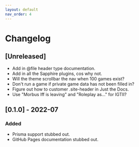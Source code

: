 ```yaml
---
layout: default
nav_order: 4
---
```


# Changelog

## [Unreleased]

- Add in @file header type documentation.
- Add in all the Sapphire plugins, cos why not.
- Will the theme scrollbar the nav when 100 games exist?
- Don't run a game if private game data has not been filled in?
- Figure out how to customer .site-header in Just the Docs.
- Use "Morbus Iff is leaving" and "Roleplay as..." for IGTII?

## [0.1.0] - 2022-07

### Added

- Prisma support stubbed out.
- GitHub Pages documentation stubbed out.
